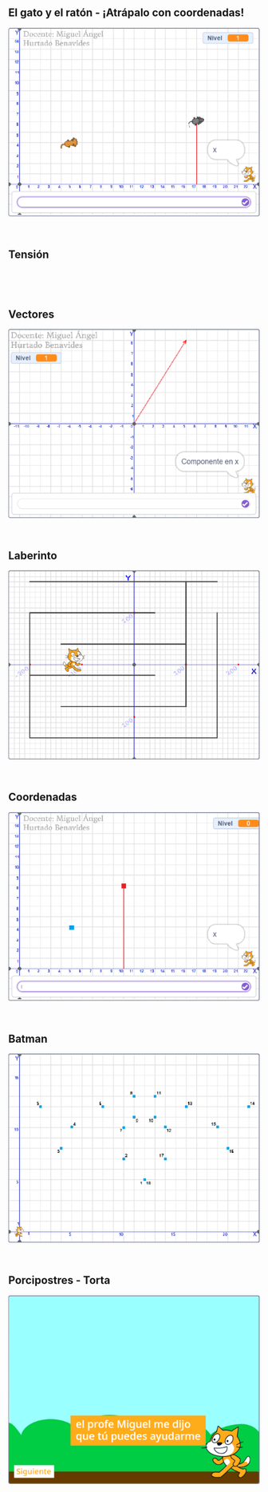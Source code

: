 <br>

## El gato y el ratón - ¡Atrápalo con coordenadas!
<p align="center">
	<a href="https://scratch.mit.edu/projects/1192326159/">
		<img src="./readme-img/El gato y el ratón - ¡Atrápalo con coordenadas!.webp" alt="" />
	</a>
</p>

<br>

## Tensión
<p align="center">
	<a href="https://scratch.mit.edu/projects/1158052992/">
		<img src="./readme-img/Tensión.webp" alt="" />
	</a>
</p>

<br>

## Vectores
<p align="center">
	<a href="https://scratch.mit.edu/projects/1192324499/">
		<img src="./readme-img/Vectores.webp" alt="" />
	</a>
</p>

<br>

## Laberinto
<p align="center">
	<a href="https://scratch.mit.edu/projects/1158051569/">
		<img src="./readme-img/Laberinto.webp" alt="" />
	</a>
</p>

<br>

## Coordenadas
<p align="center">
	<a href="https://scratch.mit.edu/projects/1192323696/">
		<img src="./readme-img/Coordenadas.webp" alt="" />
	</a>
</p>

<br>

## Batman
<p align="center">
	<a href="https://scratch.mit.edu/projects/1158049711/">
		<img src="./readme-img/Batman.webp" alt="" />
	</a>
</p>

<br>

## Porcipostres - Torta
<p align="center">
	<a href="https://scratch.mit.edu/projects/1192480597/">
		<img src="./readme-img/Porcipostres - Torta.webp" alt="" />
	</a>
</p>

<br>
